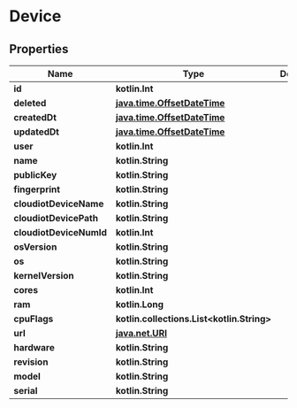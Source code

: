 
# Device

## Properties
Name | Type | Description | Notes
------------ | ------------- | ------------- | -------------
**id** | **kotlin.Int** |  |  [readonly]
**deleted** | [**java.time.OffsetDateTime**](java.time.OffsetDateTime.md) |  |  [readonly]
**createdDt** | [**java.time.OffsetDateTime**](java.time.OffsetDateTime.md) |  |  [readonly]
**updatedDt** | [**java.time.OffsetDateTime**](java.time.OffsetDateTime.md) |  |  [readonly]
**user** | **kotlin.Int** |  |  [readonly]
**name** | **kotlin.String** |  | 
**publicKey** | **kotlin.String** |  |  [readonly]
**fingerprint** | **kotlin.String** |  |  [readonly]
**cloudiotDeviceName** | **kotlin.String** |  |  [readonly]
**cloudiotDevicePath** | **kotlin.String** |  |  [readonly]
**cloudiotDeviceNumId** | **kotlin.Int** |  |  [readonly]
**osVersion** | **kotlin.String** |  | 
**os** | **kotlin.String** |  | 
**kernelVersion** | **kotlin.String** |  | 
**cores** | **kotlin.Int** |  | 
**ram** | **kotlin.Long** |  | 
**cpuFlags** | **kotlin.collections.List&lt;kotlin.String&gt;** |  | 
**url** | [**java.net.URI**](java.net.URI.md) |  |  [readonly]
**hardware** | **kotlin.String** |  |  [optional]
**revision** | **kotlin.String** |  |  [optional]
**model** | **kotlin.String** |  |  [optional]
**serial** | **kotlin.String** |  |  [optional]



